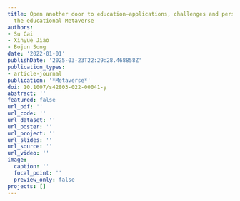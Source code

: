 ```yaml
---
title: Open another door to education—applications, challenges and perspectives of
  the educational Metaverse
authors:
- Su Cai
- Xinyue Jiao
- Bojun Song
date: '2022-01-01'
publishDate: '2025-03-23T22:29:28.468858Z'
publication_types:
- article-journal
publication: '*Metaverse*'
doi: 10.1007/s42803-022-00041-y
abstract: ''
featured: false
url_pdf: ''
url_code: ''
url_dataset: ''
url_poster: ''
url_project: ''
url_slides: ''
url_source: ''
url_video: ''
image: 
  caption: ''
  focal_point: ''
  preview_only: false
projects: []
---
```

